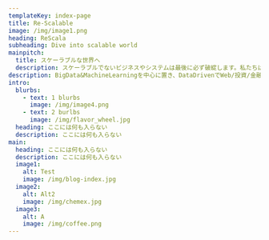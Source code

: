 ```yaml
---
templateKey: index-page
title: Re-Scalable
image: /img/image1.png
heading: ReScala
subheading: Dive into scalable world
mainpitch:
  title: スケーラブルな世界へ
  description: スケーラブルでないビジネスやシステムは最後に必ず破綻します。私たちは常に「スケーラビリティ」に主眼を置き、サービスを提供していくことを誓います。
description: BigData&MachineLearningを中心に置き、DataDrivenでWeb/投資/金融工学/メディア領域のスケーラブルなソリューションを提供していきます。
intro:
  blurbs:
    - text: 1 blurbs
      image: /img/image4.png
    - text: 2 burlbs
      image: /img/flavor_wheel.jpg
  heading: ここには何も入らない
  description: ここには何も入らない
main:
  heading: ここには何も入らない
  description: ここには何も入らない
  image1:
    alt: Test
    image: /img/blog-index.jpg
  image2:
    alt: Alt2
    image: /img/chemex.jpg
  image3:
    alt: A
    image: /img/coffee.png
---
```

